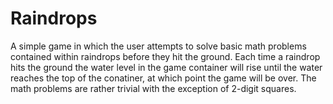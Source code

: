 # Raindrops
A simple game in which the user attempts to solve basic math problems contained within raindrops before they hit the ground.  Each time a raindrop hits the ground the water level in the game container will rise until the water reaches the top of the conatiner, at which point the game will be over.  The math problems are rather trivial with the exception of 2-digit squares.
